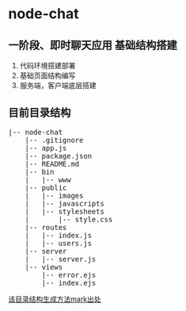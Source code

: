 # node-chat
## 一阶段、即时聊天应用 基础结构搭建
1. 代码环境搭建部署
2. 基础页面结构编写
3. 服务端，客户端底层搭建

## 目前目录结构
<pre>
|-- node-chat
    |-- .gitignore
    |-- app.js
    |-- package.json
    |-- README.md
    |-- bin
    |   |-- www
    |-- public
    |   |-- images
    |   |-- javascripts
    |   |-- stylesheets
    |       |-- style.css
    |-- routes
    |   |-- index.js
    |   |-- users.js
    |-- server
    |   |-- server.js
    |-- views
        |-- error.ejs
        |-- index.ejs
</pre>

[该目录结构生成方法mark出处](https://vimsky.com/article/3606.html)
